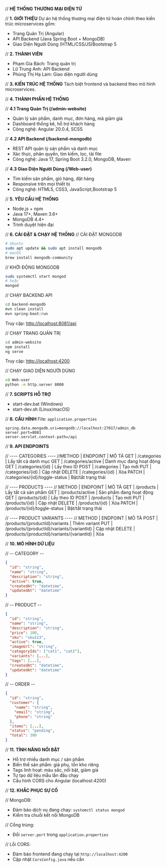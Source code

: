 // **HỆ THỐNG THƯƠNG MẠI ĐIỆN TỬ**

// **1. GIỚI THIỆU**
Dự án hệ thống thương mại điện tử hoàn chỉnh theo kiến trúc microservices gồm:

* Trang Quản Trị (Angular)
* API Backend (Java Spring Boot + MongoDB)
* Giao Diện Người Dùng (HTML/CSS/JS)Bootstrap 5

// **2. THÀNH VIÊN**

* Phạm Gia Bách: Trang quản trị
* Lữ Trung Anh: API Backend
* Phùng Thị Hạ Lam: Giao diện người dùng

// **3. KIẾN TRÚC HỆ THỐNG**
Tách biệt frontend và backend theo mô hình microservices.

// **4. THÀNH PHẦN HỆ THỐNG**

// **4.1 Trang Quản Trị (/admin-website)**

* Quản lý sản phẩm, danh mục, đơn hàng, mã giảm giá
* Dashboard thống kê, hỗ trợ khách hàng
* Công nghệ: Angular 20.0.4, SCSS

// **4.2 API Backend (/backend-mongodb)**

* REST API quản lý sản phẩm và danh mục
* Xác thực, phân quyền, tìm kiếm, lọc, tải file
* Công nghệ: Java 17, Spring Boot 3.2.0, MongoDB, Maven

// **4.3 Giao Diện Người Dùng (/Web-user)**

* Tìm kiếm sản phẩm, giỏ hàng, đặt hàng
* Responsive trên mọi thiết bị
* Công nghệ: HTML5, CSS3, JavaScript,Bootstrap 5

// **5. YÊU CẦU HỆ THỐNG**

* Node.js + npm
* Java 17+, Maven 3.6+
* MongoDB 4.4+
* Trình duyệt hiện đại

// **6. CÀI ĐẶT & CHẠY HỆ THỐNG**
// CÀI ĐẶT MONGODB

```bash
# Ubuntu
sudo apt update && sudo apt install mongodb
# macOS
brew install mongodb-community
```

// KHỞI ĐỘNG MONGODB

```bash
sudo systemctl start mongod
# hoặc
mongod
```

// CHẠY BACKEND API

```bash
cd backend-mongodb
mvn clean install
mvn spring-boot:run
```

Truy cập: [http://localhost:8081/api](http://localhost:8081/api)

// CHẠY TRANG QUẢN TRỊ

```bash
cd admin-website
npm install
ng serve
```

Truy cập: [http://localhost:4200](http://localhost:4200)

// CHẠY GIAO DIỆN NGƯỜI DÙNG

```bash
cd Web-user
python -m http.server 8000
```

// **7. SCRIPTS HỖ TRỢ**

* start-dev.bat (Windows)
* start-dev.sh (Linux/macOS)

// **8. CẤU HÌNH**
File: `application.properties`

```properties
spring.data.mongodb.uri=mongodb://localhost:27017/admin_db
server.port=8081
server.servlet.context-path=/api
```

// **9. API ENDPOINTS**

// ---- CATEGORIES ----
//METHOD | ENDPOINT                | MÔ TẢ
GET     | /categories              | Lấy tất cả danh mục
GET     | /categories/active       | Danh mục đang hoạt động
GET     | /categories/{id}         | Lấy theo ID
POST    | /categories              | Tạo mới
PUT     | /categories/{id}         | Cập nhật
DELETE  | /categories/{id}         | Xóa
PATCH   | /categories/{id}/toggle-status | Bật/tắt trạng thái

// ---- PRODUCTS ----
// METHOD | ENDPOINT               | MÔ TẢ
GET     | /products                | Lấy tất cả sản phẩm
GET     | /products/active         | Sản phẩm đang hoạt động
GET     | /products/{id}           | Lấy theo ID
POST    | /products                | Tạo mới
PUT     | /products/{id}           | Cập nhật
DELETE  | /products/{id}           | Xóa
PATCH   | /products/{id}/toggle-status | Bật/tắt trạng thái

// ---- PRODUCT VARIANTS ----
// METHOD | ENDPOINT                                 | MÔ TẢ
POST    | /products/{productId}/variants             | Thêm variant
PUT     | /products/{productId}/variants/{variantId} | Cập nhật
DELETE  | /products/{productId}/variants/{variantId} | Xóa

// **10. MÔ HÌNH DỮ LIỆU**

// -- CATEGORY --

```json
{
  "id": "string",
  "name": "string",
  "description": "string",
  "active": true,
  "createdAt": "datetime",
  "updatedAt": "datetime"
}
```

// -- PRODUCT --

```json
{
  "id": "string",
  "name": "string",
  "description": "string",
  "price": 100,
  "sku": "sku123",
  "active": true,
  "imageUrl": "string",
  "categoryIds": ["cat1", "cat2"],
  "variants": [...],
  "tags": [...],
  "createdAt": "datetime",
  "updatedAt": "datetime"
}
```

// -- ORDER --

```json
{
  "id": "string",
  "customer": {
    "name": "string",
    "email": "string",
    "phone": "string"
  },
  "items": [...],
  "status": "pending",
  "total": 300
}
```

// **11. TÍNH NĂNG NỔI BẬT**

* Hỗ trợ nhiều danh mục / sản phẩm
* Biến thể sản phẩm: giá phụ, tồn kho riêng
* Tags linh hoạt: màu sắc, nổi bật, giảm giá
* Tự tạo dữ liệu mẫu lần đầu chạy
* Cấu hình CORS cho Angular (localhost:4200)

// **12. KHẮC PHỤC SỰ CỐ**

// MongoDB:

* Đảm bảo dịch vụ đang chạy: `systemctl status mongod`
* Kiểm tra chuỗi kết nối MongoDB

// Cổng trùng:

* Đổi `server.port` trong `application.properties`

// Lỗi CORS:

* Đảm bảo frontend đang chạy tại `http://localhost:4200`
* Cập nhật `CorsConfig.java` nếu cần
